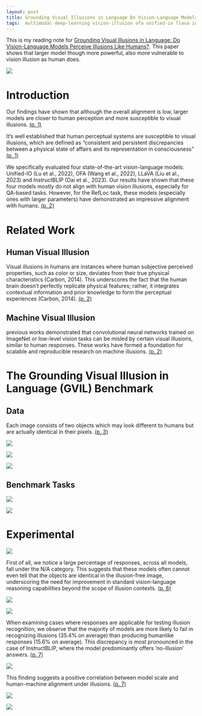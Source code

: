 ```yaml
---
layout: post
title: Grounding Visual Illusions in Language Do Vision-Language Models Perceive Illusions Like Humans?
tags:  multimodal deep-learning vision-illusion ofa unified-io llava instruction-blip vicuna
---
```


This is my reading note for [Grounding Visual Illusions in Language: Do Vision-Language Models Perceive Illusions Like Humans?](http://arxiv.org/abs/2311.00047). This paper shows that larger model though more powerful, also more vulnerable to vision illusion as human does.

![](https://raw.githubusercontent.com/zhangtemplar/zhangtemplar.github.io/master/uPic/zhangGroundingVisualIllusions2023-1-x296-y446.png) 

# Introduction

Our findings have shown that although the overall alignment is low, larger models are closer to human perception and more susceptible to visual illusions. [(p. 1)](zotero://open-pdf/library/items/QEK2HEHB?page=1&annotation=8KCZ6RN8)

It’s well established that human perceptual systems are susceptible to visual illusions, which are defined as “consistent and persistent discrepancies between a physical state of affairs and its representation in consciousness” [(p. 1)](zotero://open-pdf/library/items/QEK2HEHB?page=1&annotation=L9Q4UHX5)

We specifically evaluated four state-of-the-art vision-language models: Unified-IO (Lu et al., 2022), OFA (Wang et al., 2022), LLaVA (Liu et al., 2023) and InstructBLIP (Dai et al., 2023). Our results have shown that these four models mostly do not align with human vision illusions, especially for QA-based tasks. However, for the RefLoc task, these models (especially ones with larger parameters) have demonstrated an impressive alignment with humans. [(p. 2)](zotero://open-pdf/library/items/QEK2HEHB?page=2&annotation=BZWLZ6CH)

# Related Work
## Human Visual Illusion 
Visual illusions in humans are instances where human subjective perceived properties, such as color or size, deviates from their true physical characteristics (Carbon, 2014). This underscores the fact that the human brain doesn’t perfectly replicate physical features; rather, it integrates contextual information and prior knowledge to form the perceptual experiences (Carbon, 2014). [(p. 2)](zotero://open-pdf/library/items/QEK2HEHB?page=2&annotation=JQL5CRNS)

## Machine Visual Illusion
previous works demonstrated that convolutional neural networks trained on ImageNet or low-level vision tasks can be misled by certain visual illusions, similar to human responses. These works have formed a foundation for scalable and reproducible research on machine illusions. [(p. 2)](zotero://open-pdf/library/items/QEK2HEHB?page=2&annotation=3JA92P2Y)

# The Grounding Visual Illusion in Language (GVIL) Benchmark
## Data
Each image consists of two objects which may look different to humans but are actually identical in their pixels. [(p. 3)](zotero://open-pdf/library/items/QEK2HEHB?page=3&annotation=6UZQN7QV)

![](https://raw.githubusercontent.com/zhangtemplar/zhangtemplar.github.io/master/uPic/zhangGroundingVisualIllusions2023-3-x302-y384.png) 

![](https://raw.githubusercontent.com/zhangtemplar/zhangtemplar.github.io/master/uPic/zhangGroundingVisualIllusions2023-4-x66-y610.png) 

![](https://raw.githubusercontent.com/zhangtemplar/zhangtemplar.github.io/master/uPic/zhangGroundingVisualIllusions2023-4-x304-y653.png) 

## Benchmark Tasks
![](https://raw.githubusercontent.com/zhangtemplar/zhangtemplar.github.io/master/uPic/zhangGroundingVisualIllusions2023-4-x300-y382.png) 

![](https://raw.githubusercontent.com/zhangtemplar/zhangtemplar.github.io/master/uPic/zhangGroundingVisualIllusions2023-5-x298-y396.png) 

# Experimental
![](https://raw.githubusercontent.com/zhangtemplar/zhangtemplar.github.io/master/uPic/zhangGroundingVisualIllusions2023-6-x67-y517.png) 

First of all, we notice a large percentage of responses, across all models, fall under the N/A category. This suggests that these models often cannot even tell that the objects are identical in the illusion-free image, underscoring the need for improvement in standard vision-language reasoning capabilities beyond the scope of illusion contexts. [(p. 6)](zotero://open-pdf/library/items/QEK2HEHB?page=6&annotation=PY5VDABC)

![](https://raw.githubusercontent.com/zhangtemplar/zhangtemplar.github.io/master/uPic/zhangGroundingVisualIllusions2023-7-x65-y486.png) 

![](https://raw.githubusercontent.com/zhangtemplar/zhangtemplar.github.io/master/uPic/zhangGroundingVisualIllusions2023-7-x63-y320.png) 

When examining cases where responses are applicable for testing illusion recognition, we observe that the majority of models are more likely to fail in recognizing illusions (35.4% on average) than producing humanlike responses (15.6% on average). This discrepancy is most pronounced in the case of InstructBLIP, where the model predominantly offers ’no-illusion’ answers. [(p. 7)](zotero://open-pdf/library/items/QEK2HEHB?page=7&annotation=ZS8XWIRV)

![](https://raw.githubusercontent.com/zhangtemplar/zhangtemplar.github.io/master/uPic/zhangGroundingVisualIllusions2023-7-x299-y487.png) 

This finding suggests a positive correlation between model scale and human-machine alignment under illusions. [(p. 7)](zotero://open-pdf/library/items/QEK2HEHB?page=7&annotation=DHQK4JJY)

![](https://raw.githubusercontent.com/zhangtemplar/zhangtemplar.github.io/master/uPic/zhangGroundingVisualIllusions2023-8-x71-y620.png) 

![](https://raw.githubusercontent.com/zhangtemplar/zhangtemplar.github.io/master/uPic/zhangGroundingVisualIllusions2023-8-x68-y363.png)
